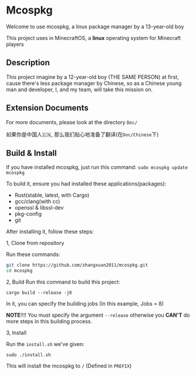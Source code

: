 # Mcospkg
Welcome to use mcospkg, a linux package manager by a 13-year-old boy

This project uses in MinecraftOS, a **linux** operating system for Minecraft players

## Description
This project imagine by a 12-year-old boy (THE SAME PERSON) at first, cause there's less package manager by Chinese, so as a Chinese young man and developer, I, and my team, will take this mission on.

## Extension Documents
For more documents, please look at the directory `Doc/`

如果你是中国人🇨🇳, 那么我们贴心地准备了翻译(在`Doc/Chinese`下)

## Build & Install
If you have installed mcospkg, just run this command:
`sudo mcospkg update mcospkg`

To build it, ensure you had installed these applications(packages):

 - Rust(stable, latest, with Cargo)
 - gcc/clang(with cc)
 - openssl & libssl-dev
 - pkg-config
 - git

After installing it, follow these steps:

1, Clone from repository

Run these commands:

```bash
git clone https://github.com/zhangxuan2011/mcospkg.git
cd mcospkg
```

2, Build
Run this command to build this project:

`cargo build --release -j8`

In it, you can specify the building jobs (In this example, Jobs = 8)

**NOTE**!!!! You must specify the argument `--release` otherwise you **CAN'T** do more steps in this building process. 

3, Install

Run the `install.sh` we've given:

`sudo ./install.sh`

This will install the mcospkg to `/` (Defined in `PREFIX`)